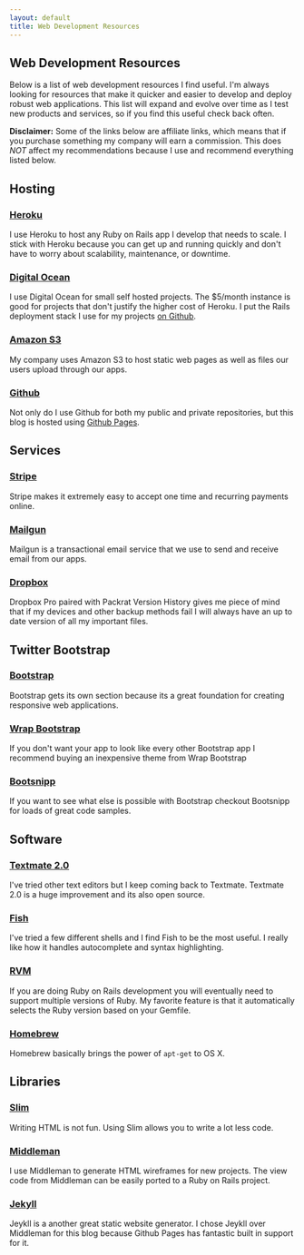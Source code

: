 ```yaml
---
layout: default
title: Web Development Resources
---
```

## Web Development Resources
Below is a list of web development resources I find useful. I'm always looking for resources that make it quicker and easier to develop and deploy robust web applications. This list will expand and evolve over time as I test new products and services, so if you find this useful check back often.

**Disclaimer:** Some of the links below are affiliate links, which means that if you purchase something my company will earn a commission. This does *NOT* affect my recommendations because I use and recommend everything listed below.

## Hosting

### [Heroku](http://www.heroku.com)
I use Heroku to host any Ruby on Rails app I develop that needs to scale. I stick with Heroku because you can get up and running quickly and don't have to worry about scalability, maintenance, or downtime.
### [Digital Ocean](https://www.digitalocean.com/?refcode=1a3f0906ff44)
I use Digital Ocean for small self hosted projects. The $5/month instance is good for projects that don't justify the higher cost of Heroku. I put the Rails deployment stack I use for my projects [on Github](https://github.com/abstractcoder/rails-deployment-stack).
### [Amazon S3](http://aws.amazon.com/s3/)
My company uses Amazon S3 to host static web pages as well as files our users upload through our apps.
### [Github](https://github.com/)
Not only do I use Github for both my public and private repositories, but this blog is hosted using [Github Pages](https://pages.github.com/).
## Services
### [Stripe](https://stripe.com/)
Stripe makes it extremely easy to accept one time and recurring payments online.
### [Mailgun](http://www.mailgun.com/)
Mailgun is a transactional email service that we use to send and receive email from our apps.
### [Dropbox](https://www.dropbox.com/)
Dropbox Pro paired with Packrat Version History gives me piece of mind that if my devices and other backup methods fail I will always have an up to date version of all my important files.
## Twitter Bootstrap
### [Bootstrap](http://getbootstrap.com/)
Bootstrap gets its own section because its a great foundation for creating responsive web applications.
### [Wrap Bootstrap](https://wrapbootstrap.com/?ref=logicalengine_ab)
If you don't want your app to look like every other Bootstrap app I recommend buying an inexpensive theme from Wrap Bootstrap
### [Bootsnipp](http://bootsnipp.com/)
If you want to see what else is possible with Bootstrap checkout Bootsnipp for loads of great code samples.
## Software
### [Textmate 2.0](https://github.com/textmate/textmate)
I've tried other text editors but I keep coming back to Textmate. Textmate 2.0 is a huge improvement and its also open source.
### [Fish](http://fishshell.com/)
I've tried a few different shells and I find Fish to be the most useful. I really like how it handles autocomplete and syntax highlighting.
### [RVM](http://rvm.io/)
If you are doing Ruby on Rails development you will eventually need to support multiple versions of Ruby. My favorite feature is that it automatically selects the Ruby version based on your Gemfile.
### [Homebrew](http://brew.sh/)
Homebrew basically brings the power of ```apt-get``` to OS X.
## Libraries
### [Slim](http://slim-lang.com)
Writing HTML is not fun. Using Slim allows you to write a lot less code.
### [Middleman](http://middlemanapp.com/)
I use Middleman to generate HTML wireframes for new projects. The view code from Middleman can be easily ported to a Ruby on Rails project.
### [Jekyll](http://jekyllrb.com/)
Jeykll is a another great static website generator. I chose Jeykll over Middleman for this blog because Github Pages has fantastic built in support for it.